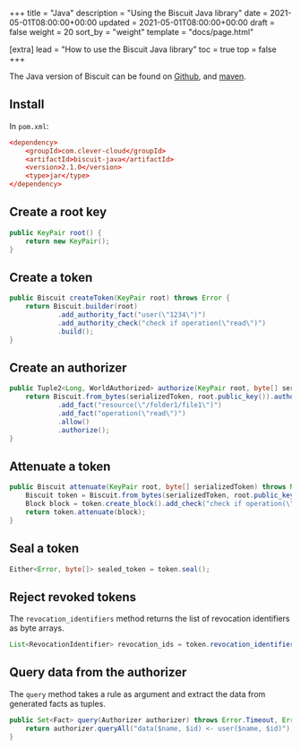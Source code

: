 +++
title = "Java"
description = "Using the Biscuit Java library"
date = 2021-05-01T08:00:00+00:00
updated = 2021-05-01T08:00:00+00:00
draft = false
weight = 20
sort_by = "weight"
template = "docs/page.html"

[extra]
lead = "How to use the Biscuit Java library"
toc = true
top = false
+++

The Java version of Biscuit can be found on [Github](https://github.com/CleverCloud/biscuit-java),
and [maven](https://search.maven.org/artifact/com.clever-cloud/biscuit-java).

## Install

In `pom.xml`:

```toml
<dependency>
    <groupId>com.clever-cloud</groupId>
    <artifactId>biscuit-java</artifactId>
    <version>2.1.0</version>
    <type>jar</type>
</dependency>
```

## Create a root key

```java
public KeyPair root() {
    return new KeyPair();
}
```

## Create a token

```java
public Biscuit createToken(KeyPair root) throws Error {
    return Biscuit.builder(root)
            .add_authority_fact("user(\"1234\")")
            .add_authority_check("check if operation(\"read\")")
            .build();
}
```

## Create an authorizer

```java
public Tuple2<Long, WorldAuthorized> authorize(KeyPair root, byte[] serializedToken) throws NoSuchAlgorithmException, SignatureException, InvalidKeyException, Error {
    return Biscuit.from_bytes(serializedToken, root.public_key()).authorizer()
            .add_fact("resource(\"/folder1/file1\")")
            .add_fact("operation(\"read\")")
            .allow()
            .authorize();
}
```

## Attenuate a token

```java
public Biscuit attenuate(KeyPair root, byte[] serializedToken) throws NoSuchAlgorithmException, SignatureException, InvalidKeyException, Error {
    Biscuit token = Biscuit.from_bytes(serializedToken, root.public_key());
    Block block = token.create_block().add_check("check if operation(\"read\")");
    return token.attenuate(block);
}
```

## Seal a token

```java
Either<Error, byte[]> sealed_token = token.seal();
```

## Reject revoked tokens

The `revocation_identifiers` method returns the list of revocation identifiers as byte arrays.

```java
List<RevocationIdentifier> revocation_ids = token.revocation_identifiers();
```

## Query data from the authorizer

The `query` method takes a rule as argument and extract the data from generated facts as tuples.

```java
public Set<Fact> query(Authorizer authorizer) throws Error.Timeout, Error.TooManyFacts, Error.TooManyIterations, Error.Parser {
    return authorizer.queryAll("data($name, $id) <- user($name, $id)");
}
```
